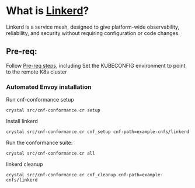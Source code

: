 # What is [Linkerd](https://linkerd.io/)?

Linkerd is a service mesh, designed to give platform-wide observability, reliability, and security without requiring configuration or code changes.

## Pre-req:

Follow [Pre-req steps](https://github.com/cncf/cnf-testsuite/blob/main/INSTALL.md#pre-requisites), including
Set the KUBECONFIG environment to point to the remote K8s cluster

### Automated Envoy installation

Run cnf-conformance setup

```
crystal src/cnf-conformance.cr setup
```

Install linkerd

```
crystal src/cnf-conformance.cr cnf_setup cnf-path=example-cnfs/linkerd
```

Run the conformance suite:

```
crystal src/cnf-conformance.cr all
```

linkerd cleanup

```
crystal src/cnf-conformance.cr cnf_cleanup cnf-path=example-cnfs/linkerd
```
